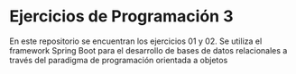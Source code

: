 # Ejercicios de Programación 3
En este repositorio se encuentran los ejercicios 01 y 02. 
Se utiliza el framework Spring Boot para el desarrollo de bases de datos relacionales a través del paradigma de programación orientada a objetos
